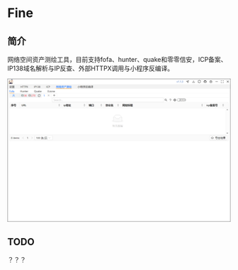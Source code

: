 # Fine

## 简介

网络空间资产测绘工具，目前支持fofa、hunter、quake和零零信安，ICP备案、IP138域名解析与IP反查、外部HTTPX调用与小程序反编译。

![image-20240318100827371](README_images/image-20240318100827371.png)

## TODO

？？？

